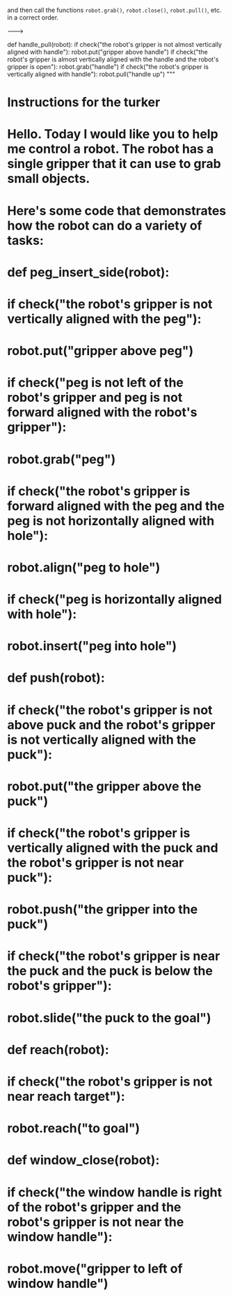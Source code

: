 

and then call the functions `robot.grab()`, `robot.close()`, `robot.pull()`, etc.
in a correct order.

--->

    
def handle_pull(robot):
    if check("the robot's gripper is not almost vertically aligned with handle"):
        robot.put("gripper above handle")
    if check("the robot's gripper is almost vertically aligned with the handle and the robot's gripper is open"):
        robot.grab("handle")
    if check("the robot's gripper is vertically aligned with handle"):
        robot.pull("handle up")
"""

# Instructions for the turker
# Hello. Today I would like you to help me control a robot. The robot has a single gripper that it can use to grab small objects.

# Here's some code that demonstrates how the robot can do a variety of tasks:

# def peg_insert_side(robot):
#     if check("the robot's gripper is not vertically aligned with the peg"):
#         robot.put("gripper above peg")
#     if check("peg is not left of the robot's gripper and peg is not forward aligned with the robot's gripper"):
#         robot.grab("peg")
#     if check("the robot's gripper is forward aligned with the peg and the peg is not horizontally aligned with hole"):
#         robot.align("peg to hole")
#     if check("peg is horizontally aligned with hole"):
#         robot.insert("peg into hole")

# def push(robot):
#     if check("the robot's gripper is not above puck and the robot's gripper is not vertically aligned with the puck"):
#         robot.put("the gripper above the puck")
#     if check("the robot's gripper is vertically aligned with the puck and the robot's gripper is not near puck"):
#         robot.push("the gripper into the puck")
#     if check("the robot's gripper is near the puck and the puck is below the robot's gripper"):
#         robot.slide("the puck to the goal")

# def reach(robot):
#     if check("the robot's gripper is not near reach target"):
#         robot.reach("to goal")

# def window_close(robot):
#     if check("the window handle is right of the robot's gripper and the robot's gripper is not near the window handle"):
#         robot.move("gripper to left of window handle")
